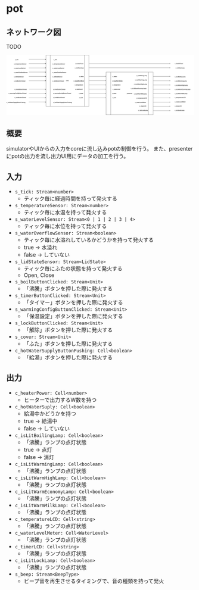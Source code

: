 # pot

## ネットワーク図

TODO

![potのネットワーク図](../images/pot.png)

## 概要

simulatorやUIからの入力をcoreに流し込みpotの制御を行う。
また、presenterにpotの出力を流し出力UI用にデータの加工を行う。

## 入力

- `s_tick: Stream<number>`
  - ティック毎に経過時間を持って発火する
- `s_temperatureSensor: Stream<number>`
  - ティック毎に水温を持って発火する
- `s_waterLevelSensor: Stream<0 | 1 | 2 | 3 | 4>`
  - ティック毎に水位を持って発火する
- `s_waterOverflowSensor: Stream<boolean>`
  - ティック毎に水溢れしているかどうかを持って発火する
  - true -> 水溢れ
  - false -> していない
- `s_lidStateSensor: Stream<LidState>`
  - ティック毎にふたの状態を持って発火する
  - Open, Close
- `s_boilButtonClicked: Stream<Unit>`
  - 「沸騰」ボタンを押した際に発火する
- `s_timerButtonClicked: Stream<Unit>`
  - 「タイマー」ボタンを押した際に発火する
- `s_warmingConfigButtonClicked: Stream<Unit>`
  - 「保温設定」ボタンを押した際に発火する
- `s_lockButtonClicked: Stream<Unit>`
  - 「解除」ボタンを押した際に発火する
- `s_cover: Stream<Unit>`
  - 「ふた」ボタンを押した際に発火する
- `c_hotWaterSupplyButtonPushing: Cell<boolean>`
  - 「給湯」ボタンを押した際に発火する

## 出力

- `c_heaterPower: Cell<number>`
  - ヒーターで出力するW数を持つ
- `c_hotWaterSuply: Cell<boolean>`
  - 給湯中かどうかを持つ
  - true -> 給湯中
  - false -> していない
- `c_isLitBoilingLamp: Cell<boolean>`
  - 「沸騰」ランプの点灯状態
  - true -> 点灯
  - false -> 消灯
- `c_isLitWarmingLamp: Cell<boolean>`
  - 「沸騰」ランプの点灯状態
- `c_isLitWarmHighLamp: Cell<boolean>`
  - 「沸騰」ランプの点灯状態
- `c_isLitWarmEconomyLamp: Cell<boolean>`
  - 「沸騰」ランプの点灯状態
- `c_isLitWarmMilkLamp: Cell<boolean>`
  - 「沸騰」ランプの点灯状態
- `c_temperatureLCD: Cell<string>`
  - 「沸騰」ランプの点灯状態
- `c_waterLevelMeter: Cell<WaterLevel>`
  - 「沸騰」ランプの点灯状態
- `c_timerLCD: Cell<string>`
  - 「沸騰」ランプの点灯状態
- `c_isLitLockLamp: Cell<boolean>`
  - 「沸騰」ランプの点灯状態
- `s_beep: Stream<BeepType>`
  - ビープ音を再生させるタイミングで、音の種類を持って発火